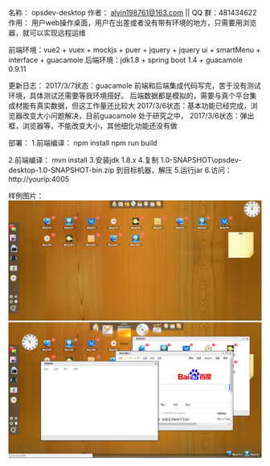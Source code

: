 名称： opsdev-desktop
作者： alvin198761@163.com || QQ 群：481434622
作用： 用户web操作桌面，用户在出差或者没有带有环境的地方，只需要用浏览器，就可以实现远程运维

前端环境：vue2 + vuex + mockjs + puer + jquery + jquery ui + smartMenu + interface + guacamole
后端环境：jdk1.8 + spring boot 1.4  + guacamole 0.9.11

更新日志：
2017/3/7状态：guacamole 前端和后端集成代码写完，苦于没有测试环境，具体测试还需要等我环境搭好。
                后端数据都是模拟的，需要与真个平台集成材能有真实数据，但这工作量还比较大
2017/3/6状态：基本功能已经完成，浏览器改变大小问题解决，目前guacamole 处于研究之中，
2017/3/6状态：弹出框，浏览器等，不能改变大小，其他细化功能还没有做

部署：
1.前端编译： npm install
             npm run build

2.前端编译： mvn install
3.安装jdk 1.8.x
4.复制 1.0-SNAPSHOT\opsdev-desktop-1.0-SNAPSHOT-bin.zip 到目标机器，解压
5.运行jar
6.访问： http://yourip:4005

样例图片：
![image](https://github.com/alvin198761/devops_v1/blob/master/source/opsdev-desktop/pics/111.png?raw=true)
![image](https://github.com/alvin198761/devops_v1/blob/master/source/opsdev-desktop/pics/222.png?raw=true)
